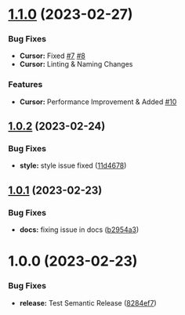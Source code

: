 # [1.1.0](https://github.com/ImCalledAshraf/react-mouse-pointer/compare/v1.0.2...v1.1.0) (2023-02-27)


### Bug Fixes

* **Cursor:** Fixed [#7](https://github.com/ImCalledAshraf/react-mouse-pointer/issues/7) [#8](https://github.com/ImCalledAshraf/react-mouse-pointer/issues/8) 
* **Cursor:** Linting & Naming Changes 


### Features

* **Cursor:** Performance Improvement & Added [#10](https://github.com/ImCalledAshraf/react-mouse-pointer/issues/10) 

## [1.0.2](https://github.com/ImCalledAshraf/react-mouse-pointer/compare/v1.0.1...v1.0.2) (2023-02-24)


### Bug Fixes

* **style:** style issue fixed ([11d4678](https://github.com/ImCalledAshraf/react-mouse-pointer/commit/11d46780183166056851229bf52b7c7a3d0a3379))

## [1.0.1](https://github.com/ImCalledAshraf/react-mouse-pointer/compare/v1.0.0...v1.0.1) (2023-02-23)


### Bug Fixes

* **docs:** fixing issue in docs ([b2954a3](https://github.com/ImCalledAshraf/react-mouse-pointer/commit/b2954a3a62ae5bea95c2170c3daea3741fa5eafc))

# 1.0.0 (2023-02-23)


### Bug Fixes

* **release:** Test Semantic Release ([8284ef7](https://github.com/ImCalledAshraf/react-mouse-pointer/commit/8284ef7ef422f77714a78336b97cfa5434d42aaf))
